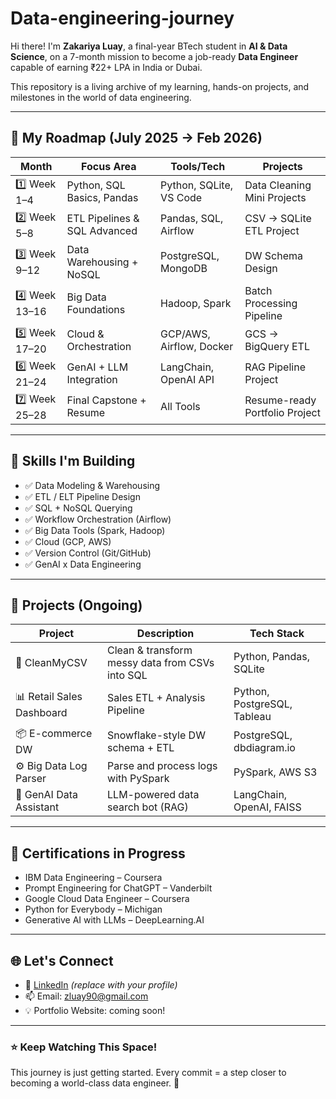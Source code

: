 # Data-engineering-journey
Hi there! I'm **Zakariya Luay**, a final-year BTech student in **AI & Data Science**, on a 7-month mission to become a job-ready **Data Engineer** capable of earning ₹22+ LPA in India or Dubai.

This repository is a living archive of my learning, hands-on projects, and milestones in the world of data engineering.

---

## 📌 My Roadmap (July 2025 → Feb 2026)

| Month | Focus Area | Tools/Tech | Projects |
|-------|-------------|------------|----------|
| 1️⃣ Week 1–4 | Python, SQL Basics, Pandas | Python, SQLite, VS Code | Data Cleaning Mini Projects |
| 2️⃣ Week 5–8 | ETL Pipelines & SQL Advanced | Pandas, SQL, Airflow | CSV → SQLite ETL Project |
| 3️⃣ Week 9–12 | Data Warehousing + NoSQL | PostgreSQL, MongoDB | DW Schema Design |
| 4️⃣ Week 13–16 | Big Data Foundations | Hadoop, Spark | Batch Processing Pipeline |
| 5️⃣ Week 17–20 | Cloud & Orchestration | GCP/AWS, Airflow, Docker | GCS → BigQuery ETL |
| 6️⃣ Week 21–24 | GenAI + LLM Integration | LangChain, OpenAI API | RAG Pipeline Project |
| 7️⃣ Week 25–28 | Final Capstone + Resume | All Tools | Resume-ready Portfolio Project |

---

## 🧠 Skills I'm Building

- ✅ Data Modeling & Warehousing  
- ✅ ETL / ELT Pipeline Design  
- ✅ SQL + NoSQL Querying  
- ✅ Workflow Orchestration (Airflow)  
- ✅ Big Data Tools (Spark, Hadoop)  
- ✅ Cloud (GCP, AWS)  
- ✅ Version Control (Git/GitHub)  
- ✅ GenAI x Data Engineering

---

## 📂 Projects (Ongoing)

| Project | Description | Tech Stack |
|--------|-------------|------------|
| 🧹 CleanMyCSV | Clean & transform messy data from CSVs into SQL | Python, Pandas, SQLite |
| 📊 Retail Sales Dashboard | Sales ETL + Analysis Pipeline | Python, PostgreSQL, Tableau |
| 📦 E-commerce DW | Snowflake-style DW schema + ETL | PostgreSQL, dbdiagram.io |
| ⚙️ Big Data Log Parser | Parse and process logs with PySpark | PySpark, AWS S3 |
| 🤖 GenAI Data Assistant | LLM-powered data search bot (RAG) | LangChain, OpenAI, FAISS |

---

## 📖 Certifications in Progress

- IBM Data Engineering – Coursera  
- Prompt Engineering for ChatGPT – Vanderbilt  
- Google Cloud Data Engineer – Coursera  
- Python for Everybody – Michigan  
- Generative AI with LLMs – DeepLearning.AI

---

## 🌐 Let's Connect

- 🔗 [LinkedIn](https://linkedin.com/in/zakariya-luay) *(replace with your profile)*  
- 📫 Email: zluay90@gmail.com 
- 💡 Portfolio Website: coming soon!

---

### ⭐ Keep Watching This Space!

This journey is just getting started. Every commit = a step closer to becoming a world-class data engineer. 🙌  
